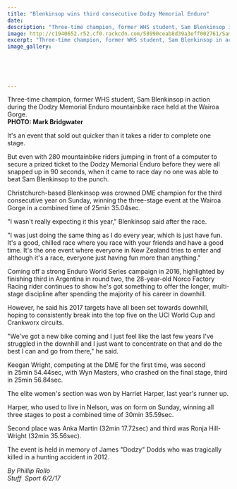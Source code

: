 ```yaml
---
title: "Blenkinsop wins third consecutive Dodzy Memorial Enduro"
date: 
description: "Three-time champion, former WHS student, Sam Blenkinsop in action during the Dodzy Memorial Enduro mountainbike race held at the Wairoa Gorge..."
image: http://c1940652.r52.cf0.rackcdn.com/58990ceab8d39a3eff002761/Sam-Blenkinsop-ex-3-time-champ-Feb-2017.jpg
excerpt: "Three-time champion, former WHS student, Sam Blenkinsop in action during the Dodzy Memorial Enduro mountainbike race held at the Wairoa Gorge."
image_gallery:
    
    
    
    
    
---
```


<p><span>Three-time champion, former WHS student, Sam Blenkinsop in action during the Dodzy Memorial Enduro mountainbike race held at the Wairoa Gorge.<br /><strong>PHOTO: Mark Bridgwater&nbsp;</strong></span></p>
<p>It's an event that sold out quicker than it takes a rider to complete one stage.</p>
<p>But even with 280 mountainbike riders jumping in front of a computer to secure a prized ticket to the Dodzy Memorial Enduro&nbsp;before they were all snapped&nbsp;up&nbsp;in 90 seconds, when it came to race day no one was able to beat Sam Blenkinsop to the punch.</p>
<p>Christchurch-based Blenkinsop&nbsp;was crowned DME&nbsp;champion for the third consecutive year on Sunday, winning the three-stage event at the Wairoa Gorge in a combined time of 25min 35.04sec.</p>
<p>"I wasn't really expecting it this year," Blenkinsop said after the race.</p>
<p>"I was just doing the same thing as I do every year, which is just have fun. It's a good, chilled race where you race with your friends and have a good time. It's the one event where everyone in New Zealand tries to enter and although it's a race, everyone just having fun more than anything."</p>
<p>Coming off a strong Enduro World Series campaign in 2016, highlighted by finishing third in Argentina in round two, the 28-year-old Norco Factory Racing rider&nbsp;continues to show he's got something to offer the longer, multi-stage&nbsp;discipline after spending the majority of his career in downhill.</p>
<p>However, he said his 2017 targets have all been set towards downhill, hoping to consistently break into the top five on the UCI World Cup and Crankworx circuits.</p>
<p>"We've got a new bike coming and I just feel like the last few years I've struggled in the downhill and I just want to concentrate on that and do the best I can and go from there," he said.</p>
<p>Keegan Wright, competing at the DME for the first time, was second in&nbsp;25min 54.44sec, with Wyn Masters, who crashed on the final stage,&nbsp;third in 25min 56.84sec.</p>
<p>The elite women's section was won by Harriet Harper, last year's runner up.</p>
<p>Harper, who used to live in Nelson, was on form on Sunday, winning all three stages to post a combined time of 30min 35.59sec.</p>
<p>Second place was Anka Martin (32min 17.72sec) and third was Ronja Hill-Wright (32min 35.56sec).</p>
<p>The event&nbsp;is held in memory of James "Dodzy" Dodds who was tragically killed in a hunting accident in 2012.</p>
<p><em>By Phillip Rollo</em><br /><em>Stuff &nbsp;Sport 6/2/17</em></p>

